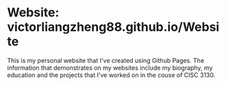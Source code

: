 # Website: victorliangzheng88.github.io/Website

This is my personal website that I've created using Github Pages. The information that demonstrates on my websites include my biography, my education and the projects that I've worked on in the couse of CISC 3130. 

